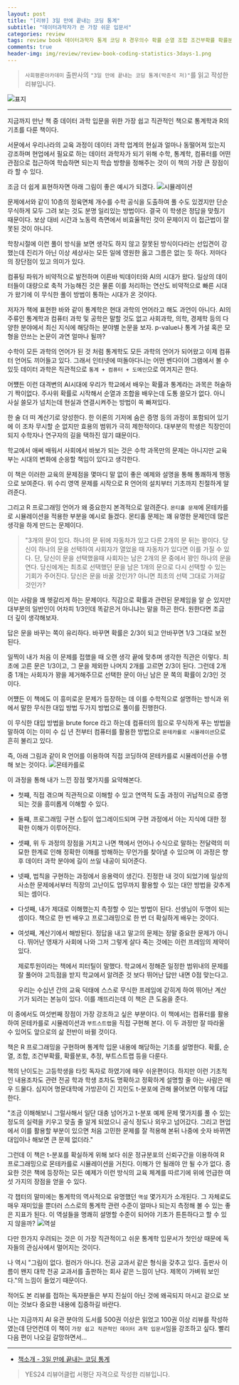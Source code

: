 ```yaml
---  
layout: post  
title: "[리뷰] 3일 만에 끝내는 코딩 통계"  
subtitle: "데이터과학자가 쓴 가장 쉬운 입문서"  
categories: review  
tags: review book 데이터과학자 통계 코딩 R 경우의수 확률 순열 조합 조건부확률 확률분포 추정 부트스트랩      
comments: true  
header-img: img/review/review-book-coding-statistics-3days-1.png
---  
```

  
> `사회평론아카데미` 출판사의 `"3일 만에 끝내는 코딩 통계(박준석 저)"`를 읽고 작성한 리뷰입니다.  

![표지](https://theorydb.github.io/assets/img/review/review-book-coding-statistics-3days-1.png)  

---
지금까지 만난 책 중 데이터 과학 입문을 위한 가장 쉽고 직관적인 책으로 통계학과 R의 기초를 다룬 책이다.

서문에서 우리나라의 교육 과정이 데이터 과학 업계의 현실과 얼마나 동떨어져 있는지 강조하며 현업에서 필요로 하는 데이터 과학자가 되기 위해 수학, 통계학, 컴퓨터를 어떤 관점으로 접근하여 학습하면 되는지 학습 방향을 정해주는 것이 이 책의 가장 큰 장점이라 할 수 있다.

조금 더 쉽게 표현하자면 아래 그림이 좋은 예시가 되겠다. 
![시뮬레이션](https://theorydb.github.io/assets/img/review/review-book-coding-statistics-3days-2.png)  

문제에서와 같이 10층의 정육면체 개수를 수학 공식을 도출하여 풀 수도 있겠지만 단순 무식하게 모두 그려 보는 것도 분명 일리있는 방법이다. 결국 이 학생은 정답을 맞췄기 때문이다. 보상 대비 시간과 노동력 측면에서 비효율적인 것이 문제이지 이 접근법이 잘못된 것이 아니다.

학창시절에 이런 풀이 방식을 보면 생각도 하지 않고 잘못된 방식이다라는 선입견이 강했는데 진리가 아닌 이상 세상사는 모든 일에 영원한 옳고 그름은 없는 듯 하다. 저마다의 장단점이 있고 의미가 있다. 

컴퓨팅 파워가 비약적으로 발전하며 이른바 빅데이터와 AI의 시대가 왔다. 일상의 데이터들이 대량으로 축적 가능해진 것은 물론 이를 처리하는 연산도 비약적으로 빠른 시대가 왔기에 이 무식한 풀이 방법이 통하는 시대가 온 것이다. 

저자가 책에 표현한 바와 같이 통계학은 현대 과학의 언어라고 해도 과언이 아니다. AI의 주류인 통계학과 컴퓨터 과학 및 공학은 말할 것도 없고 사회과학, 의학, 경제학 등의 다양한 분야에서 최신 지식에 해당하는 분야별 논문을 보자. p-value나 통계 가설 혹은 모형을 안쓰는 논문이 과연 얼마나 될까?

수학이 모든 과학의 언어가 된 것 처럼 통계학도 모든 과학의 언어가 되어왔고 이제 컴퓨터 언어도 끼어들고 있다. 그래서 인터넷에 떠돌아다니는 어떤 벤다이어 그램에서 볼 수 있듯 데이터 과학은 직관적으로 `통계 + 컴퓨터 + 도메인`으로 여겨지곤 한다.

어쩄든 이런 대격변의 AI시대에 우리가 학교에서 배우는 확률과 통계라는 과목은 허술하기 짝이없다. 주사위 확률로 시작해서 순열과 조합을 배우는데 도통 쓸모가 없다. 아니 사실 쓸모가 넘치는데 현실과 연결시켜주는 방법이 쏙 빠져있다. 

한 술 더 떠 계산기로 양성한다. 한 이론의 기저에 숨은 증명 등의 과정이 포함되어 있기에 이 조차 무시할 순 없지만 효용의 범위가 극히 제한적이다. 대부분의 학생은 직장인이 되지 수학자나 연구자의 길을 택하진 않기 떄문이다. 

학교에서 애써 배워서 사회에서 바보가 되는 것은 수학 과목만의 문제는 아니지만 교육부는 시대의 변화에 순응할 책임이 있다고 생각한다.

이 책은 이러한 교육의 문제점을 몇마디 말 없이 좋은 예제와 설명을 통해 통쾌하게 행동으로 보여준다. 위 수리 영역 문제를 시작으로 R 언어의 설치부터 기초까지 친절하게 알려준다. 

그리고 R 프로그래밍 언어가 왜 중요한지 본격적으로 알려준다. `몬티홀 문제`에 몬테카를로 시뮬레이션을 적용한 부분을 예시로 들겠다. 몬티홀 문제는 꽤 유명한 문제인데 많은 생각을 하게 만드는 문제이다. 

> "3개의 문이 있다. 하나의 문 뒤에 자동차가 있고 다른 2개의 문 뒤는 꽝이다. 당신이 하나의 문을 선택하여 사회자가 열었을 때 자동차가 있다면 이를 가질 수 있다. 단, 당신이 문을 선택했을때 사회자는 남은 2개의 문 중에서 꽝인 하나의 문을 연다. 당신에게는 최초로 선택했던 문을 남은 1개의 문으로 다시 선택할 수 있는 기회가 주어진다. 당신은 문을 바꿀 것인가? 아니면 최초의 선택 그대로 가져갈 것인가?

이는 사람을 꽤 헷갈리게 하는 문제이다. 직감으로 확률과 관련된 문제임을 알 순 있지만 대부분의 일반인이 어차피 1/3인데 똑같은거 아니냐는 말을 하곤 한다. 원한다면 조금 더 깊이 생각해보자.

답은 문을 바꾸는 쪽이 유리하다. 바꾸면 확률은 2/3이 되고 안바꾸면 1/3 그대로 보전된다. 

일찍이 내가 처음 이 문제를 접했을 때 오랜 생각 끝에 맞추며 생각한 직관은 이렇다. 최초에 고른 문은 1/3이고, 그 문을 제외한 나머지 2개를 고르면 2/3이 된다. 그런데 2개 중 1개는 사회자가 꽝을 제거해주므로 선택한 문이 아닌 남은 문 쪽의 확률이 2/3인 것이다. 

어쩄든 이 책에도 이 흥미로운 문제가 등장하는 데 이를 수학적으로 설명하는 방식과 위에서 말한 무식한 대입 방법 두가지 방법으로 풀이를 진행한다. 

이 무식한 대입 방법을 brute force 라고 하는데 컴퓨터의 힘으로 무식하게 푸는 방법을 말하여 이는 이미 수 십 년 전부터 컴퓨터를 활용한 방법으로 `몬테카를로 시뮬레이션`으로 흔히 불리고 있다.

즉, 아래 그림과 같이 R 언어를 이용하여 직접 코딩하여 몬테카를로 시뮬레이션을 수행해 보는 것이다. 
![몬테카를로](https://theorydb.github.io/assets/img/review/review-book-coding-statistics-3days-3.png)  

이 과정을 통해 내가 느낀 장점 몇가지를 요약해본다.
* 첫쨰, 직접 겪으며 직관적으로 이해할 수 있고 연역적 도출 과정이 귀납적으로 증명되는 것을 흥미롭게 이해할 수 있다. 
* 둘쨰, 프로그래밍 구현 스킬이 업그레이드되며 구현 과정에서 아는 지식에 대한 정확한 이해가 이루어진다. 
* 셋쨰, 위 두 과정의 장점을 거치고 나면 책에서 언어나 수식으로 말하는 전달력의 미묘한 한계로 인해 정확한 이해를 방해하는 무언가를 찾아낼 수 있으며 이 과정은 향후 데이터 과학 분야에 길이 쓰일 내공이 되어준다. 
* 넷째, 법칙을 구현하는 과정에서 응용력이 생긴다. 진정한 내 것이 되었기에 일상의 사소한 문제에서부터 직장의 고난이도 업무까지 활용할 수 있는 대안 방법을 갖추게 되는 셈이다. 
* 다섯째, 내가 제대로 이해했는지 측정할 수 있는 방법이 된다. 선생님이 두명이 되는 셈이다. 책으로 한 번 배우고 프로그래밍으로 한 번 더 확실하게 배우는 것이다.
* 여섯째, 계산기에서 해방된다. 정답을 내고 말고의 문제는 정말 중요한 문제가 아니다. 뛰어난 영재가 사회에 나와 그저 그렇게 살다 죽는 것에는 이런 프레임의 제약이 있다. 

  제로투원이라는 책에서 피터틸이 말했다. 학교에서 정해준 일정한 범위내의 문제를 잘 풀어야 고득점을 받지 학교에서 알려준 것 보다 뛰어난 답만 내면 0점 맞는다고. 
  
  우리는 수십년 간의 교육 덕태에 스스로 무식한 프레임에 갇히게 하여 뛰어난 계산기가 되려는 본능이 있다. 이를 깨뜨리는데 이 책은 큰 도움을 준다. 

이 중에서도 여섯번째 장점이 가장 강조하고 싶은 부분이다. 이 책에서는 컴퓨터를 활용하여 몬테카를로 시뮬레이션과 `부트스트랩`을 직접 구현해 본다. 이 두 과정만 잘 따라올 수 있어도 앞으로의 삶 전반이 바뀔 것이다. 

책은 R 프로그래밍을 구현하며 통계학 입문 내용에 해당하는 기초를 설명한다. 확률, 순열, 조합, 조건부확률, 확률분포, 추정, 부트스트랩 등을 다룬다. 

책의 난이도는 고등학생을 타킷 독자로 하였기에 매우 쉬운편이다. 하지만 이런 기초적인 내용조차도 관련 전공 학과 학생 조차도 명확하고 정확하게 설명할 줄 아는 사람은 매우 드물다. 심지어 명문대학에 가방끈이 긴 지인도 t-분포에 관해 물어보면 이렇게 대답한다.

"조금 이해해보니 그럴사해서 일단 대충 넘어가고 t-분포 예제 문제 몇가지를 풀 수 있는 정도의 실력을 키우고 맞출 줄 알게 되었으니 공식 정도나 외우고 넘어갔다. 그리고 현업에서 이를 활용할 부분이 있으면 처음 고민한 문제를 잘 적용해 본뒤 나중에 숫자 바뀌면 대입이나 해보면 큰 문제 없더라."

그런데 이 책은 t-분포를 확실하게 위해 보다 쉬운 정규분포의 신뢰구간을 이용하여 R 프로그래밍으로 몬테카를로 시뮬레이션을 거친다. 이해가 안 될래야 안 될 수가 없다. 중요한 것은 책에 등장하는 모든 예제가 이런 방식의 교육 체계를 따르기에 위에 언급한 여섯 가지의 장점을 얻을 수 있다. 

각 챕터의 말미에는 통계학의 역사적으로 유명했던 `역설` 몇가지가 소개된다. 그 자체로도 매우 재미있을 뿐더러 스스로의 통계학 관련 수준이 얼마나 되는지 측정해 볼 수 있는 좋은 지표가 된다. 이 역설들을 명쾌히 설명할 수준이 되어야 기초가 튼튼하다고 할 수 있지 않을까?
![역설](https://theorydb.github.io/assets/img/review/review-book-coding-statistics-3days-4.png)  

다만 한가지 우려되는 것은 이 가장 직관적이고 쉬운 통계학 입문서가 첫인상 때문에 독자들의 관심사에서 멀어지는 것이다. 

나 역시 "그림이 없다. 컬러가 아니다. 전공 교과서 같은 형식을 갖추고 있다. 출판사 이름이 왠지 대학 전공 교과서를 출판하는 회사 같은 느낌이 난다. 제목이 가벼워 보인다."의 느낌이 들었기 때문이다. 

적어도 본 리뷰를 접하는 독자분들은 부지 진실이 아닌 것에 왜곡되지 마시고 겉으로 보이는 것보다 중요한 내용에 집중하길 바란다. 

나는 지금까지 AI 유관 분야의 도서를 500권 이상은 읽었고 100권 이상 리뷰를 작성하였는데 단언컨데 이 책이 `가장 쉽고 직관적인 데이터 과학 입문서`임을 강조하고 싶다. 빨리 다음 편이 나오길 갈망하면서...

---

* [책소개 - 3일 만에 끝내는 코딩 통계](http://www.yes24.com/Product/Goods/104643376)

> YES24 리뷰어클럽 서평단 자격으로 작성한 리뷰입니다.